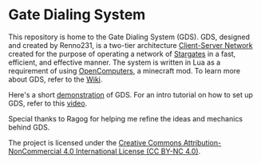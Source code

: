 # Gate Dialing System
 This repository is home to the Gate Dialing System (GDS). GDS, designed and created by Renno231, is a two-tier architecture [Client-Server Network](https://www.heavy.ai/technical-glossary/client-server) created for the purpose of operating a network of [Stargates](https://en.wikipedia.org/wiki/Stargate_(device)#:~:text=A%20Stargate%20is%20an%20Einstein%E2%80%93Rosen%20bridge%20portal%20device%20within%20the%20Stargate%20fictional%20universe%20that%20allows%20practical%2C%20rapid%20travel%20between%20two%20distant%20locations.%5B1%5D) in a fast, efficient, and effective manner. The system is written in Lua as a requirement of using [OpenComputers](https://en.wikipedia.org/wiki/Stargate_(device)#:~:text=A%20Stargate%20is%20an%20Einstein%E2%80%93Rosen%20bridge%20portal%20device%20within%20the%20Stargate%20fictional%20universe%20that%20allows%20practical%2C%20rapid%20travel%20between%20two%20distant%20locations.%5B1%5D), a minecraft mod.
To learn more about GDS, refer to the [Wiki](https://github.com/Renno231/Gate-Dialing-System/wiki).

Here's a short [demonstration](https://www.youtube.com/watch?v=ROAVJqH6SNM) of GDS.
For an intro tutorial on how to set up GDS, refer to this [video](https://youtu.be/_TPjf1JJi7U).

Special thanks to Ragog for helping me refine the ideas and mechanics behind GDS.

The project is licensed under the [Creative Commons Attribution-NonCommercial 4.0 International License (CC BY-NC 4.0)](https://creativecommons.org/licenses/by-nc/4.0/).
